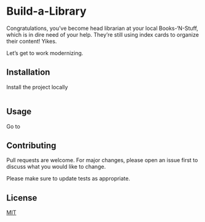 # Build-a-Library

Congratulations, you’ve become head librarian at your local Books-‘N-Stuff, which is in dire need of your help. They’re still using index cards to organize their content! Yikes.

Let’s get to work modernizing.


## Installation

Install the project locally
```bash
```

## Usage
Go to 


## Contributing
Pull requests are welcome. For major changes, please open an issue first to discuss what you would like to change.

Please make sure to update tests as appropriate.

## License
[MIT](https://choosealicense.com/licenses/mit/)

